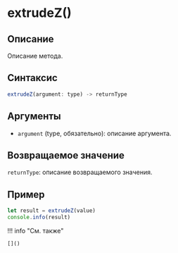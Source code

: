 # extrudeZ()

## Описание
Описание метода.

## Синтаксис
```javascript
extrudeZ(argument: type) -> returnType
```

## Аргументы
- `argument` (type, обязательно): описание аргумента.

## Возвращаемое значение
`returnType`: описание возвращаемого значения.

## Пример
```javascript linenums="1"
let result = extrudeZ(value)
console.info(result)
```

!!! info "См. также"

    []()

